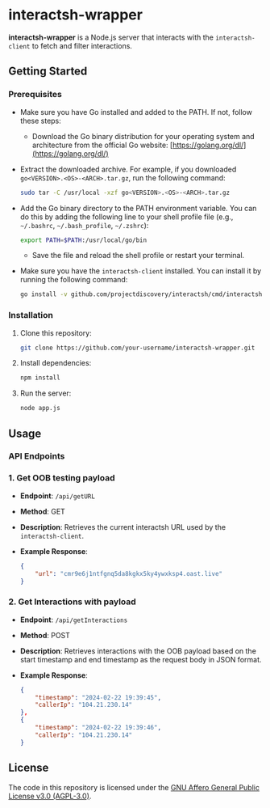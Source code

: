 # interactsh-wrapper

**interactsh-wrapper** is a Node.js server that interacts with the `interactsh-client` to fetch and filter interactions.

## Getting Started

### Prerequisites

-   Make sure you have Go installed and added to the PATH. If not, follow these steps:

    -   Download the Go binary distribution for your operating system and architecture from the official Go website: [https://golang.org/dl/](https://golang.org/dl/)

-   Extract the downloaded archive. For example, if you downloaded `go<VERSION>.<OS>-<ARCH>.tar.gz`, run the following command:

    ```bash
    sudo tar -C /usr/local -xzf go<VERSION>.<OS>-<ARCH>.tar.gz
    ```

-   Add the Go binary directory to the PATH environment variable. You can do this by adding the following line to your shell profile file (e.g., `~/.bashrc`, `~/.bash_profile`, `~/.zshrc`):

    ```bash
    export PATH=$PATH:/usr/local/go/bin
    ```

    -   Save the file and reload the shell profile or restart your terminal.

-   Make sure you have the `interactsh-client` installed. You can install it by running the following command:

    ```bash
    go install -v github.com/projectdiscovery/interactsh/cmd/interactsh-client@latest
    ```

### Installation

1. Clone this repository:

    ```bash
    git clone https://github.com/your-username/interactsh-wrapper.git
    ```

2. Install dependencies:

    ```bash
    npm install
    ```

3. Run the server:

    ```bash
    node app.js
    ```

## Usage

### API Endpoints

### 1. Get OOB testing payload

-   **Endpoint**: `/api/getURL`
-   **Method**: GET
-   **Description**: Retrieves the current interactsh URL used by the `interactsh-client`.
-   **Example Response**:

    ```json
    {
        "url": "cmr9e6j1ntfgnq5da8kgkx5ky4ywxksp4.oast.live"
    }
    ```

### 2. Get Interactions with payload

-   **Endpoint**: `/api/getInteractions`
-   **Method**: POST
-   **Description**: Retrieves interactions with the OOB payload based on the start timestamp and end timestamp as the request body in JSON format.
-   **Example Response**:

    ```json
    {
        "timestamp": "2024-02-22 19:39:45",
        "callerIp": "104.21.230.14"
    },
    {
        "timestamp": "2024-02-22 19:39:46",
        "callerIp": "104.21.230.14"
    }
    ```

## License

The code in this repository is licensed under the [GNU Affero General Public License v3.0 (AGPL-3.0)](https://www.gnu.org/licenses/agpl-3.0.en.html).
